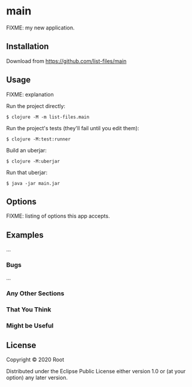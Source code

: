 # main

FIXME: my new application.

## Installation

Download from https://github.com/list-files/main

## Usage

FIXME: explanation

Run the project directly:

    $ clojure -M -m list-files.main

Run the project's tests (they'll fail until you edit them):

    $ clojure -M:test:runner

Build an uberjar:

    $ clojure -M:uberjar

Run that uberjar:

    $ java -jar main.jar

## Options

FIXME: listing of options this app accepts.

## Examples

...

### Bugs

...

### Any Other Sections
### That You Think
### Might be Useful

## License

Copyright © 2020 Root

Distributed under the Eclipse Public License either version 1.0 or (at
your option) any later version.
